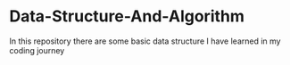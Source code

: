 # Data-Structure-And-Algorithm
In this repository there are some basic data structure I have learned in my coding journey
